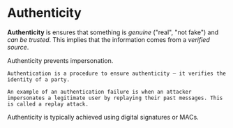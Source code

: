 # Authenticity

**Authenticity** is ensures that something is _genuine_ ("real", "not fake") and _can be trusted_. This implies that the information comes from a _verified source_.

Authenticity prevents impersonation.

~~~admonish note title ="Authentication vs. authenticity"
Authentication is a procedure to ensure authenticity — it verifies the identity of a party.
~~~

~~~admonish example title="Authentication failure"
An example of an authentication failure is when an attacker impersonates a legitimate user by replaying their past messages. This is called a replay attack.
~~~

Authenticity is typically achieved using digital signatures or MACs.
